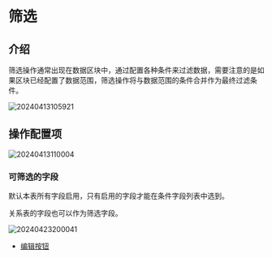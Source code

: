 # 筛选

## 介绍

筛选操作通常出现在数据区块中，通过配置各种条件来过滤数据，需要注意的是如果区块已经配置了数据范围，筛选操作将与数据范围的条件合并作为最终过滤条件。

![20240413105921](https://static-docs.nocobase.com/20240413105921.png)

## 操作配置项

![20240413110004](https://static-docs.nocobase.com/20240413110004.png)

### 可筛选的字段

默认本表所有字段启用，只有启用的字段才能在条件字段列表中选到。

关系表的字段也可以作为筛选字段。

![20240423200041](https://static-docs.nocobase.com/20240423200041.png)

- [编辑按钮](/handbook/ui/actions/action-settings/edit-button)